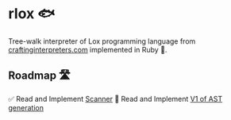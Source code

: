 # rlox 🐟

Tree-walk interpreter of Lox programming language from [craftinginterpreters.com](craftinginterpreters.com) implemented
in Ruby 💎.

## Roadmap 🛣
✅ Read and Implement [Scanner](https://craftinginterpreters.com/scanning.html)
📖 Read and Implement [V1 of AST generation](https://craftinginterpreters.com/representing-code.html)
